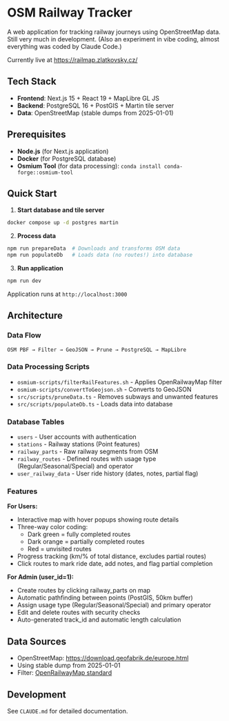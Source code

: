 # OSM Railway Tracker

A web application for tracking railway journeys using OpenStreetMap data. Still very much in development. (Also an experiment in vibe coding, almost everything was coded by Claude Code.)

Currently live at https://railmap.zlatkovsky.cz/

## Tech Stack

- **Frontend**: Next.js 15 + React 19 + MapLibre GL JS
- **Backend**: PostgreSQL 16 + PostGIS + Martin tile server
- **Data**: OpenStreetMap (stable dumps from 2025-01-01)

## Prerequisites

- **Node.js** (for Next.js application)
- **Docker** (for PostgreSQL database)
- **Osmium Tool** (for data processing): `conda install conda-forge::osmium-tool`

## Quick Start

1. **Start database and tile server**
```bash
docker compose up -d postgres martin
```

2. **Process data**
```bash
npm run prepareData  # Downloads and transforms OSM data
npm run populateDb   # Loads data (no routes!) into database 
```

3. **Run application**
```bash
npm run dev
```

Application runs at `http://localhost:3000`

## Architecture

### Data Flow
```
OSM PBF → Filter → GeoJSON → Prune → PostgreSQL → MapLibre
```

### Data Processing Scripts
- `osmium-scripts/filterRailFeatures.sh` - Applies OpenRailwayMap filter
- `osmium-scripts/convertToGeojson.sh` - Converts to GeoJSON
- `src/scripts/pruneData.ts` - Removes subways and unwanted features
- `src/scripts/populateDb.ts` - Loads data into database

### Database Tables
- `users` - User accounts with authentication
- `stations` - Railway stations (Point features)
- `railway_parts` - Raw railway segments from OSM
- `railway_routes` - Defined routes with usage type (Regular/Seasonal/Special) and operator
- `user_railway_data` - User ride history (dates, notes, partial flag)

### Features

**For Users:**
- Interactive map with hover popups showing route details
- Three-way color coding:
  - Dark green = fully completed routes
  - Dark orange = partially completed routes
  - Red = unvisited routes
- Progress tracking (km/% of total distance, excludes partial routes)
- Click routes to mark ride date, add notes, and flag partial completion

**For Admin (user_id=1):**
- Create routes by clicking railway_parts on map
- Automatic pathfinding between points (PostGIS, 50km buffer)
- Assign usage type (Regular/Seasonal/Special) and primary operator
- Edit and delete routes with security checks
- Auto-generated track_id and automatic length calculation

## Data Sources

- OpenStreetMap: https://download.geofabrik.de/europe.html
- Using stable dump from 2025-01-01
- Filter: [OpenRailwayMap standard](https://github.com/OpenRailwayMap/OpenRailwayMap-CartoCSS/blob/master/SETUP.md)

## Development

See `CLAUDE.md` for detailed documentation.
